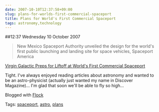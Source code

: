 ```yaml
---
date: 2007-10-10T12:37:58+09:00
slug: plans-for-worlds-first-commercial-spaceport
title: Plans for World's First Commercial Spaceport
tags: astronomy,technology
---
```


##12:37 Wednesday 10 October 2007

> New Mexico Spaceport Authority unveiled the design for the world's first public launching and landing site for space vehicles, Spaceport America

[Virgin Galactic Preps for Liftoff at World's First Commercial Spaceport](http://www.wired.com/science/space/magazine/15-10/st_spaceport)


Tight. I've always enjoyed reading articles about astronomy and wanted to be an astro-physicist (actually just wanted my name in Discover Magazine)... I'm glad that soon we'll be able to fly so high...

Blogged with [Flock](http://www.flock.com/blogged-with-flock)

Tags: [spaceport](http://technorati.com/tag/spaceport), [astro](http://technorati.com/tag/astro), [ plans](http://technorati.com/tag/%20plans)
